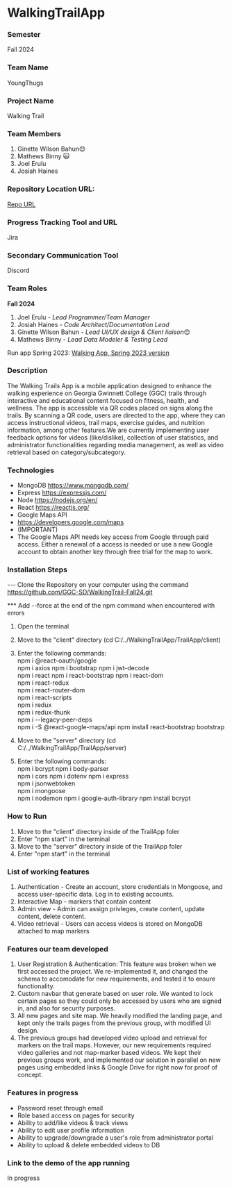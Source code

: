 # WalkingTrailApp

### Semester

Fall 2024

### Team Name

YoungThugs

### Project Name

Walking Trail 

### Team Members
1. Ginette Wilson Bahun😊
2. Mathews Binny 🙀
3. Joel Erulu
4. Josiah Haines

### Repository Location URL:

[Repo URL](https://github.com/GGC-SD/WalkingTrailApp.git)

### Progress Tracking Tool and URL

Jira

### Secondary Communication Tool

Discord

### Team Roles

**Fall 2024**
1.   Joel Erulu - *Lead Programmer/Team Manager*
2.   Josiah Haines - *Code Architect/Documentation Lead*
3.   Ginette Wilson Bahun - *Lead UI/UX design & Client liaison*😊
4.   Mathews Binny - *Lead Data Modeler & Testing Lead*

Run app Spring 2023: [Walking App, Spring 2023 version](https://ggctrail.onrender.com/)

### Description

The Walking Trails App is a mobile application designed to enhance the walking experience on Georgia Gwinnett College (GGC) trails through interactive and educational content focused on fitness, health, and wellness. The app is accessible via QR codes placed on signs along the trails. By scanning a QR code, users are directed to the app, where they can access instructional videos, trail maps, exercise guides, and nutrition information, among other features.We are currently  implementing user feedback options for videos (like/dislike), collection of user statistics, and administrator functionalities regarding media management, as well as video retrieval based on category/subcategory.

### Technologies

- MongoDB
  https://www.mongodb.com/
- Express
  https://expressjs.com/
- Node
  https://nodejs.org/en/
- React
  https://reactjs.org/
- Google Maps API
- https://developers.google.com/maps
- (IMPORTANT)
- The Google Maps API needs key access from Google through paid access.
  Either a renewal of a access is needed or use a new Google account to obtain another key through free trial for the map to work.

### Installation Steps

--- Clone the Repository on your computer using the command https://github.com/GGC-SD/WalkingTrail-Fall24.git

\*\*\* Add --force at the end of the npm command when encountered with errors

1. Open the terminal
2. Move to the "client" directory (cd C:/../WalkingTrailApp/TrailApp/client)
3. Enter the following commands:    
   npm i @react-oauth/google  
   npm i axios
   npm i bootstrap
   npm i jwt-decode  
   npm i react
   npm i react-bootstrap
   npm i react-dom  
   npm i react-redux  
   npm i react-router-dom  
   npm i react-scripts  
   npm i redux  
   npm i redux-thunk  
   npm i --legacy-peer-deps  
   npm i -S @react-google-maps/api
   npm install react-bootstrap bootstrap

5. Move to the "server" directory (cd C:/../WalkingTrailApp/TrailApp/server)
6. Enter the following commands:  
   npm i bcrypt
   npm i body-parser  
   npm i cors 
   npm i dotenv 
   npm i express  
   npm i jsonwebtoken  
   npm i mongoose  
   npm i nodemon
   npm i google-auth-library
   npm install bcrypt

### How to Run

1. Move to the "client" directory inside of the TrailApp foler
2. Enter "npm start" in the terminal
3. Move to the "server" directory inside of the TrailApp foler
4. Enter "npm start" in the terminal

### List of working features

1. Authentication - Create an account, store credentials in Mongoose, and access user-specific data. Log in to existing accounts.
2. Interactive Map - markers that contain content
3. Admin view - Admin can assign privleges, create content, update content, delete content.
4. Video retrieval - Users can access videos is stored on MongoDB attached to map markers

### Features our team developed

1. User Registration & Authentication: This feature was broken when we first accessed the project. We re-implemented it, and changed the schema to accomodate for new requirements, and tested it to ensure functionality.
2. Custom navbar that generate based on user role. We wanted to lock certain pages so they could only be accessed by users who are signed in, and also for security purposes.
3. All new pages and site map. We heavily modified the landing page, and kept only the trails pages from the previous group, with modified UI design.
4. The previous groups had developed video upload and retrieval for markers on the trail maps. However, our new requirements required video galleries and not map-marker based videos. We kept their previous groups work, and implemented our solution in parallel on new pages using embedded links & Google Drive for right now for proof of concept.

### Features in progress

- Password reset through email
- Role based access on pages for security
- Ability to add/like videos & track views
- Ability to edit user profile information
- Ability to upgrade/downgrade a user's role from administrator portal
- Ability to upload & delete embedded videos to DB

### Link to the demo of the app running

In progress
